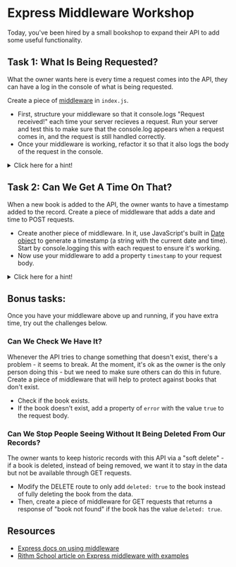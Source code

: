 # Express Middleware Workshop

Today, you've been hired by a small bookshop to expand their API to add some useful functionality.

## Task 1: What Is Being Requested?

What the owner wants here is every time a request comes into the API, they can have a log in the console of what is being requested.  

Create a piece of [middleware](https://expressjs.com/en/guide/using-middleware.html) in `index.js`. 

- First, structure your middleware so that it console.logs "Request received!" each time your server recieves a request. Run your server and test this to make sure that the console.log appears when a request comes in, and the request is still handled correctly.
- Once your middleware is working, refactor it so that it also logs the body of the request in the console.

<details>
 <summary>Click here for a hint!</summary>
 - Remember that the request is an object, and body is a property on that object. You can console.log your request object to investigate further!
 - Don't forget to use your next() function so that the request continues through the middleware chain to your request handlers.
</details>

## Task 2: Can We Get A Time On That?

When a new book is added to the API, the owner wants to have a timestamp added to the record.  Create a piece of middleware that adds a date and time to POST requests.

- Create another piece of middleware. In it, use JavaScript's built in [Date object](https://developer.mozilla.org/en-US/docs/Web/JavaScript/Reference/Global_Objects/Date) to generate a timestamp (a string with the current date and time). Start by console.logging this with each request to ensure it's working.
- Now use your middleware to add a property `timestamp` to your request body. 

<details>
 <summary>Click here for a hint!</summary>
 - Remember that the request is an object, and method is a property on that object.
 - If you need a refresher, use the docs to review how to work with objects: https://developer.mozilla.org/en-US/docs/Web/JavaScript/Guide/Working_with_Objects
 - Don't forget to use console.log (such as console.logging your request body) to check if it's working!
</details>

## Bonus tasks:

Once you have your middleware above up and running, if you have extra time, try out the challenges below.

### Can We Check We Have It?

Whenever the API tries to change something that doesn't exist, there's a problem - it seems to break.  At the moment, it's ok as the owner is the only person doing this - but we need to make sure others can do this in future. Create a piece of middleware that will help to protect against books that don't exist.

- Check if the book exists.
- If the book doesn't exist, add a property of `error` with the value `true` to the request body.

### Can We Stop People Seeing Without It Being Deleted From Our Records?

The owner wants to keep historic records with this API via a "soft delete" - if a book is deleted, instead of being removed, we want it to stay in the data but not be available through GET requests. 

- Modify the DELETE route to only add `deleted: true` to the book instead of fully deleting the book from the data.
- Then, create a piece of middleware for GET requests that returns a response of "book not found" if the book has the value `deleted: true`.

## Resources

- [Express docs on using middleware](https://expressjs.com/en/guide/using-middleware.html)
- [Rithm School article on Express middleware with examples](https://www.rithmschool.com/courses/node-express-fundamentals/helpful-express-middleware)




  

